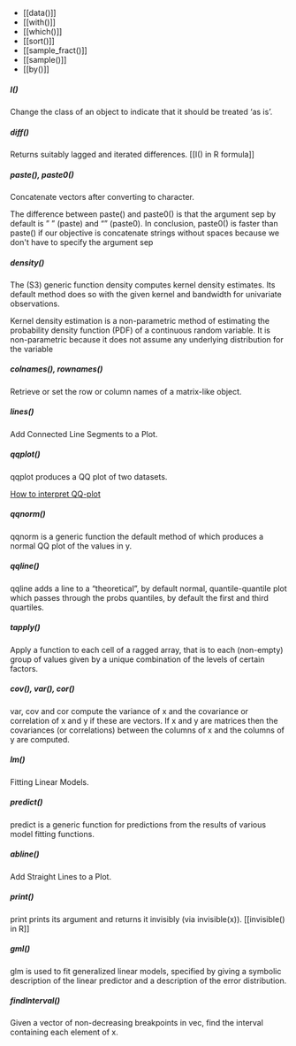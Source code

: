 - [[data()]]
- [[with()]]
- [[which()]]
- [[sort()]]
- [[sample_fract()]]
- [[sample()]]
- [[by()]]

##### I()
Change the class of an object to indicate that it should be treated ‘as is’.

##### diff()
Returns suitably lagged and iterated differences.
[[I() in R formula]]

##### paste(), paste0()
Concatenate vectors after converting to character.

The difference between paste() and paste0() is that the argument sep by default is ” ” (paste) and “” (paste0). In conclusion, paste0() is faster than paste() if our objective is concatenate strings without spaces because we don't have to specify the argument sep

##### density()
The (S3) generic function density computes kernel density estimates. Its default method does so with the given kernel and bandwidth for univariate observations. 

Kernel density estimation is a non-parametric method of estimating the probability density function (PDF) of a continuous random variable. It is non-parametric because it does not assume any underlying distribution for the variable

##### colnames(), rownames()
Retrieve or set the row or column names of a matrix-like object. 

##### lines()
Add Connected Line Segments to a Plot.

##### qqplot()
qqplot produces a QQ plot of two datasets.

[How to interpret QQ-plot](https://stats.stackexchange.com/questions/101274/how-to-interpret-a-qq-plot)

##### qqnorm()
qqnorm is a generic function the default method of which produces a normal QQ plot of the values in y.

##### qqline()
qqline adds a line to a “theoretical”, by default normal, quantile-quantile plot which passes through the probs quantiles, by default the first and third quartiles.

##### tapply()
Apply a function to each cell of a ragged array, that is to each (non-empty) group of values given by a unique combination of the levels of certain factors.

##### cov(), var(), cor()
var, cov and cor compute the variance of x and the covariance or correlation of x and y if these are vectors. If x and y are matrices then the covariances (or correlations) between the columns of x and the columns of y are computed.

##### lm()
Fitting Linear Models.

##### predict()
predict is a generic function for predictions from the results of various model fitting functions. 

##### abline()
Add Straight Lines to a Plot.

##### print()
print prints its argument and returns it invisibly (via invisible(x)).
[[invisible() in R]]

##### gml()
glm is used to fit generalized linear models, specified by giving a symbolic description of the linear predictor and a description of the error distribution.

##### findInterval()
Given a vector of non-decreasing breakpoints in vec, find the interval containing each element of x.